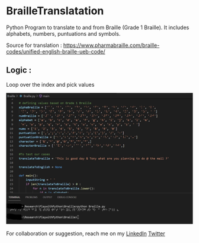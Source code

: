 # BrailleTranslatation

Python Program to translate to and from Braille (Grade 1 Braille). It includes alphabets, numbers, puntuations and symbols. 

Source for translation : https://www.pharmabraille.com/braille-codes/unified-english-braille-ueb-code/ 
## Logic : 
Loop over the index and pick values

![Alt text](https://github.com/swapanroy/BrailleTranslatation/blob/main/Braille.jpg? "Output of translated Braille")


For collaboration or suggestion, reach me on my  [LinkedIn](www.linkedin.com/in/swapanroy/) [Twitter](www.twitter.com/royswapan)
